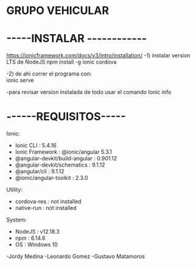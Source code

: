 
# GRUPO VEHICULAR


-----INSTALAR ------------
===
https://ionicframework.com/docs/v3/intro/installation/
-1)   instalar version LTS de NodeJS 
      npm install -g ionic cordova

-2)   de ahi correr el programa con:  
        ionic serve

-para revisar version instalada de todo usar el comando
        Ionic info

------REQUISITOS-----
===
Ionic:

 -  Ionic CLI                     : 5.4.16 
 -  Ionic Framework               : @ionic/angular 5.3.1
 - @angular-devkit/build-angular : 0.901.12
 -  @angular-devkit/schematics    : 9.1.12
 -   @angular/cli                  : 9.1.12
 -  @ionic/angular-toolkit        : 2.3.0

Utility:

 -  cordova-res : not installed
 - native-run  : not installed

System:

 -  NodeJS : v12.18.3 
 - npm    : 6.14.6
 - OS     : Windows 10

-Jordy Medina
-Leonardo Gomez
-Gustavo Matamoros